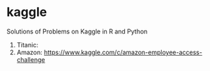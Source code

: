 # kaggle
Solutions of  Problems on Kaggle in R and Python

1) Titanic: 
2) Amazon: https://www.kaggle.com/c/amazon-employee-access-challenge
